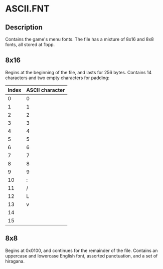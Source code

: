 # ASCII.FNT

## Description

Contains the game's menu fonts. The file has a mixture of 8x16 and 8x8 fonts, all stored at 1bpp.

## 8x16

Begins at the beginning of the file, and lasts for 256 bytes. Contains 14 characters and two empty characters for padding:

| Index | ASCII character |
| ----- | --------------- |
|  0 | 0 |
|  1 | 1 |
|  2 | 2 |
|  3 | 3 |
|  4 | 4 |
|  5 | 5 |
|  6 | 6 |
|  7 | 7 |
|  8 | 8 |
|  9 | 9 |
| 10 | : |
| 11 | / |
| 12 | L |
| 13 | v |
| 14 |   |
| 15 |   |

## 8x8

Begins at 0x0100, and continues for the remainder of the file. Contains an uppercase and lowercase English font, assorted punctuation, and a set of hiragana.
